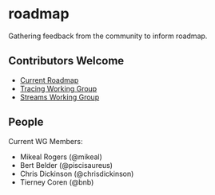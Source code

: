 roadmap
=======

Gathering feedback from the community to inform roadmap.

Contributors Welcome
--------------------

 * [Current Roadmap](https://github.com/iojs/io.js/blob/v1.x/ROADMAP.md)
 * [Tracing Working Group](https://github.com/iojs/tracing-wg)
 * [Streams Working Group](https://github.com/iojs/readable-stream)

 ## People

 Current WG Members:

* Mikeal Rogers (@mikeal)
* Bert Belder (@piscisaureus)
* Chris Dickinson (@chrisdickinson)
* Tierney Coren (@bnb)
